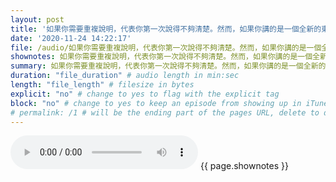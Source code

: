 ```yaml
---
layout: post
title: '如果你需要重複說明，代表你第一次說得不夠清楚。然而，如果你講的是一個全新的東西，你可能要重複講好幾年，才會讓別人聽進去。謹慎挑選你要重複講的東西。' # quotes allow forbidden characters like the colon
date: '2020-11-24 14:22:17'
file: /audio/如果你需要重複說明，代表你第一次說得不夠清楚。然而，如果你講的是一個全新的東西，你可能要重複講好幾年，才會讓別人聽進去。謹慎挑選你要重複講的東西。.mp3
shownotes: 如果你需要重複說明，代表你第一次說得不夠清楚。然而，如果你講的是一個全新的東西，你可能要重複講好幾年，才會讓別人聽進去。謹慎挑選你要重複講的東西。
summary: 如果你需要重複說明，代表你第一次說得不夠清楚。然而，如果你講的是一個全新的東西，你可能要重複講好幾年，才會讓別人聽進去。謹慎挑選你要重複講的東西。
duration: "file_duration" # audio length in min:sec
length: "file_length" # filesize in bytes
explicit: "no" # change to yes to flag with the explicit tag
block: "no" # change to yes to keep an episode from showing up in iTunes
# permalink: /1 # will be the ending part of the pages URL, delete to default to the title
---
```


<audio controls>
<source src="{{site.url}}{{site.baseurl}}{{ page.file }}" type="audio/x-mp3">
Your browser does not support the audio element.
</audio>
{{ page.shownotes }}
